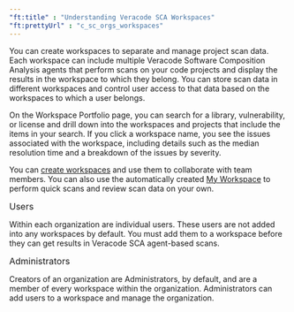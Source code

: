 ```yaml
---
"ft:title" : "Understanding Veracode SCA Workspaces"
"ft:prettyUrl" : "c_sc_orgs_workspaces"
---
```


You can create workspaces to separate and manage project scan data. Each workspace can include multiple Veracode Software Composition Analysis agents that perform scans on your code projects and display the results in the workspace to which they belong. You can store scan data in different workspaces and control user access to that data based on the workspaces to which a user belongs.

On the Workspace Portfolio page, you can search for a library, vulnerability, or license and drill down into the workspaces and projects that include the items in your search. If you click a workspace name, you see the issues associated with the workspace, including details such as the median resolution time and a breakdown of the issues by severity.

You can [create workspaces](https://docs.veracode.com/r/Create_a_Veracode_SCA_Workspace) and use them to collaborate with team members. You can also use the automatically created [My Workspace](https://docs.veracode.com/r/Using_My_Workspace_for_Veracode_SCA) to perform quick scans and review scan data on your own.

<p><span style="font-size: medium;">Users</span></p>

Within each organization are individual users. These users are not added into any workspaces by default. You must add them to a workspace before they can get results in Veracode SCA agent-based scans.

<p><span style="font-size: medium;">Administrators</span></p>

Creators of an organization are Administrators, by default, and are a member of every workspace within the organization. Administrators can add users to a workspace and manage the organization.
